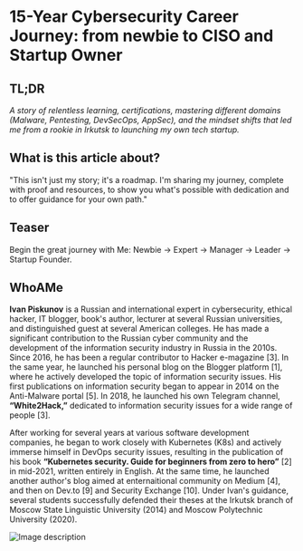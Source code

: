 # 15-Year Cybersecurity Career Journey: from newbie to CISO and Startup Owner

## TL;DR

_A story of relentless learning, certifications, mastering different domains (Malware, Pentesting, DevSecOps, AppSec), and the mindset shifts that led me from a rookie in Irkutsk to launching my own tech startup._

## What is this article about?

 "This isn't just my story; it's a roadmap. I'm sharing my journey, complete with proof and resources, to show you what's possible with dedication and to offer guidance for your own path."

## Teaser

Begin the great journey with Me: Newbie -> Expert -> Manager -> Leader -> Startup Founder.

## WhoAMe

**Ivan Piskunov** is a Russian and international expert in cybersecurity, ethical hacker, IT blogger, book's author, lecturer at several Russian universities, and distinguished guest at several American colleges. He has made a significant contribution to the Russian cyber community and the development of the information security industry in Russia in the 2010s. Since 2016, he has been a regular contributor to Hacker e-magazine [3]. In the same year, he launched his personal blog on the Blogger platform [1], where he actively developed the topic of information security issues. His first publications on information security began to appear in 2014 on the Anti-Malware portal [5]. In 2018, he launched his own Telegram channel, **“White2Hack,”** dedicated to information security issues for a wide range of people [3]. 

After working for several years at various software development companies, he began to work closely with Kubernetes (K8s) and actively immerse himself in DevOps security issues, resulting in the publication of his book **“Kubernetes security. Guide for beginners from zero to hero”** [2] in mid-2021, written entirely in English. At the same time, he launched another author's blog aimed at enternaitional community on Medium [4], and then on Dev.to [9] and Security Exchange [10]. Under Ivan's guidance, several students successfully defended their theses at the Irkutsk branch of Moscow State Linguistic University (2014) and Moscow Polytechnic University (2020). <br>

![Image description](https://dev-to-uploads.s3.amazonaws.com/uploads/articles/xcjf9byx9vv91uet9s50.png)


